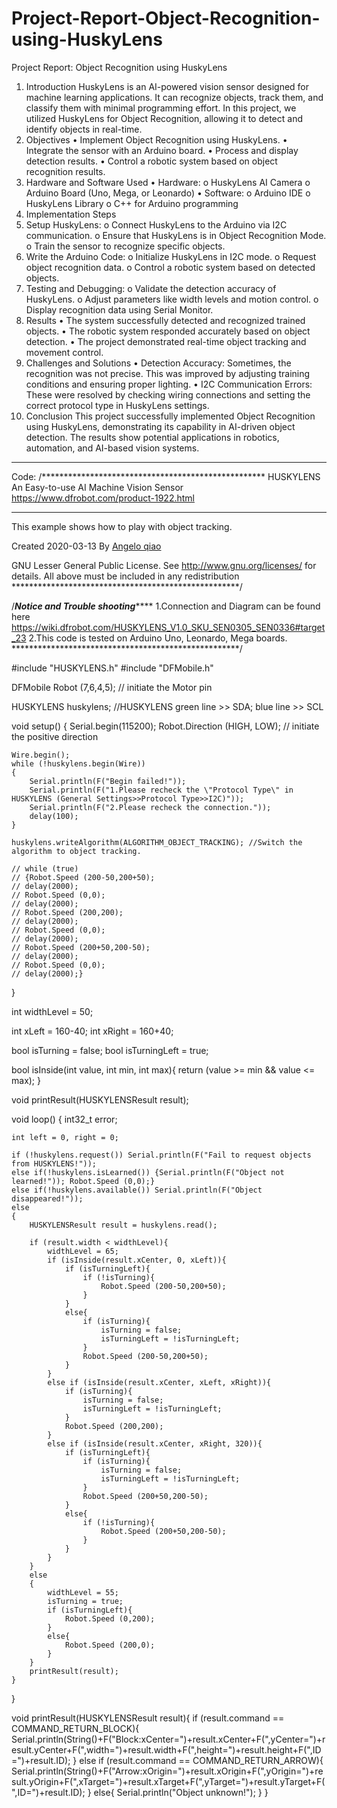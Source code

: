 # Project-Report-Object-Recognition-using-HuskyLens
Project Report: Object Recognition using HuskyLens
1. Introduction HuskyLens is an AI-powered vision sensor designed for machine learning applications. It can recognize objects, track them, and classify them with minimal programming effort. In this project, we utilized HuskyLens for Object Recognition, allowing it to detect and identify objects in real-time.
2. Objectives
•	Implement Object Recognition using HuskyLens.
•	Integrate the sensor with an Arduino board.
•	Process and display detection results.
•	Control a robotic system based on object recognition results.
3. Hardware and Software Used
•	Hardware: 
o	HuskyLens AI Camera
o	Arduino Board (Uno, Mega, or Leonardo)
•	Software: 
o	Arduino IDE
o	HuskyLens Library
o	C++ for Arduino programming
4. Implementation Steps
1.	Setup HuskyLens: 
o	Connect HuskyLens to the Arduino via I2C communication.
o	Ensure that HuskyLens is in Object Recognition Mode.
o	Train the sensor to recognize specific objects.
2.	Write the Arduino Code: 
o	Initialize HuskyLens in I2C mode.
o	Request object recognition data.
o	Control a robotic system based on detected objects.
3.	Testing and Debugging: 
o	Validate the detection accuracy of HuskyLens.
o	Adjust parameters like width levels and motion control.
o	Display recognition data using Serial Monitor.
5. Results
•	The system successfully detected and recognized trained objects.
•	The robotic system responded accurately based on object detection.
•	The project demonstrated real-time object tracking and movement control.
6. Challenges and Solutions
•	Detection Accuracy: Sometimes, the recognition was not precise. This was improved by adjusting training conditions and ensuring proper lighting.
•	I2C Communication Errors: These were resolved by checking wiring connections and setting the correct protocol type in HuskyLens settings.
7. Conclusion This project successfully implemented Object Recognition using HuskyLens, demonstrating its capability in AI-driven object detection. The results show potential applications in robotics, automation, and AI-based vision systems.
________________________________________
Code:
/***************************************************
 HUSKYLENS An Easy-to-use AI Machine Vision Sensor
 <https://www.dfrobot.com/product-1922.html>
 
 ***************************************************
 This example shows how to play with object tracking.
 
 Created 2020-03-13
 By [Angelo qiao](Angelo.qiao@dfrobot.com)
 
 GNU Lesser General Public License.
 See <http://www.gnu.org/licenses/> for details.
 All above must be included in any redistribution
 ****************************************************/

/***********Notice and Trouble shooting***************
 1.Connection and Diagram can be found here
 <https://wiki.dfrobot.com/HUSKYLENS_V1.0_SKU_SEN0305_SEN0336#target_23>
 2.This code is tested on Arduino Uno, Leonardo, Mega boards.
 ****************************************************/


#include "HUSKYLENS.h"
#include "DFMobile.h"

DFMobile Robot (7,6,4,5);     // initiate the Motor pin

HUSKYLENS huskylens;
//HUSKYLENS green line >> SDA; blue line >> SCL

void setup() {
    Serial.begin(115200);
    Robot.Direction (HIGH, LOW);  // initiate the positive direction  

    Wire.begin();
    while (!huskylens.begin(Wire))
    {
        Serial.println(F("Begin failed!"));
        Serial.println(F("1.Please recheck the \"Protocol Type\" in HUSKYLENS (General Settings>>Protocol Type>>I2C)"));
        Serial.println(F("2.Please recheck the connection."));
        delay(100);
    }

    huskylens.writeAlgorithm(ALGORITHM_OBJECT_TRACKING); //Switch the algorithm to object tracking.

    // while (true)
    // {Robot.Speed (200-50,200+50);
    // delay(2000);
    // Robot.Speed (0,0);
    // delay(2000);
    // Robot.Speed (200,200);
    // delay(2000);
    // Robot.Speed (0,0);
    // delay(2000);
    // Robot.Speed (200+50,200-50);
    // delay(2000);
    // Robot.Speed (0,0);
    // delay(2000);}

}

int widthLevel = 50;

int xLeft = 160-40;
int xRight = 160+40;

bool isTurning = false;
bool isTurningLeft = true;

bool isInside(int value, int min, int max){
    return (value >= min && value <= max);
}

void printResult(HUSKYLENSResult result);

void loop() {
    int32_t error;

    int left = 0, right = 0;

    if (!huskylens.request()) Serial.println(F("Fail to request objects from HUSKYLENS!"));
    else if(!huskylens.isLearned()) {Serial.println(F("Object not learned!")); Robot.Speed (0,0);}
    else if(!huskylens.available()) Serial.println(F("Object disappeared!"));
    else
    {
        HUSKYLENSResult result = huskylens.read();

        if (result.width < widthLevel){
            widthLevel = 65;
            if (isInside(result.xCenter, 0, xLeft)){
                if (isTurningLeft){
                    if (!isTurning){
                        Robot.Speed (200-50,200+50);
                    }
                }
                else{
                    if (isTurning){
                        isTurning = false;
                        isTurningLeft = !isTurningLeft;
                    }
                    Robot.Speed (200-50,200+50);
                }
            }
            else if (isInside(result.xCenter, xLeft, xRight)){
                if (isTurning){
                    isTurning = false;
                    isTurningLeft = !isTurningLeft;
                }
                Robot.Speed (200,200);
            }
            else if (isInside(result.xCenter, xRight, 320)){
                if (isTurningLeft){
                    if (isTurning){
                        isTurning = false;
                        isTurningLeft = !isTurningLeft;
                    }
                    Robot.Speed (200+50,200-50);
                }
                else{
                    if (!isTurning){
                        Robot.Speed (200+50,200-50);
                    }
                }
            }
        }
        else
        {
            widthLevel = 55;
            isTurning = true;
            if (isTurningLeft){
                Robot.Speed (0,200);
            }
            else{
                Robot.Speed (200,0);
            }
        }
        printResult(result);
    }
}

void printResult(HUSKYLENSResult result){
    if (result.command == COMMAND_RETURN_BLOCK){
        Serial.println(String()+F("Block:xCenter=")+result.xCenter+F(",yCenter=")+result.yCenter+F(",width=")+result.width+F(",height=")+result.height+F(",ID=")+result.ID);
    }
    else if (result.command == COMMAND_RETURN_ARROW){
        Serial.println(String()+F("Arrow:xOrigin=")+result.xOrigin+F(",yOrigin=")+result.yOrigin+F(",xTarget=")+result.xTarget+F(",yTarget=")+result.yTarget+F(",ID=")+result.ID);
    }
    else{
        Serial.println("Object unknown!");
    }
}







